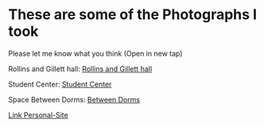 
# These are some of the Photographs I took
Please let me know what you think (Open in new tap)

Rollins and Gillett hall:
[Rollins and Gillett hall](https://mail.google.com/mail/u/0?ui=2&ik=704a3a243f&attid=0.1&permmsgid=msg-a:r-9169294550105932458&th=17ca4a4b1ab7c826&view=fimg&fur=ip&sz=s0-l75-ft&attbid=ANGjdJ-FrefSxABCVZbZiDcw7DLt8jd_qY7bjO76PXSGU6k_BrPuS3lh72UF9BB3spVP4wzLYuzx347Kut3xgAfCkJhnM4kV9dnDhkckJzi3ltjN3U842FELJ802AyY&disp=emb&realattid=ii_kv1etar00)

Student Center:
[Student Center](https://mail.google.com/mail/u/0?ui=2&ik=704a3a243f&attid=0.7&permmsgid=msg-a:r-5370911072836437773&th=17ca4a90bcbcaa64&view=fimg&fur=ip&sz=s0-l75-ft&attbid=ANGjdJ9ktpkfHMNLCsx5mheNF-Ax23kYWHkDFnNuXcpZzG7nBnJDJw2noZJJpVWV37ej0_k2-53uJrRsuu-_t_TCpULlXY2cgPeuU6f5JBwx7jaB3yx5CsdV1oIrV7k&disp=emb&realattid=ii_kv1fjmas6)


Space Between Dorms:
[Between Dorms](https://mail.google.com/mail/u/0?ui=2&ik=704a3a243f&attid=0.6&permmsgid=msg-a:r-5370911072836437773&th=17ca4a90bcbcaa64&view=fimg&fur=ip&sz=s0-l75-ft&attbid=ANGjdJ8OOCjAezUmhotiz7PBbOaAGxF9WofBs7pW6Gc9IfcwHKKCPW_9hwaR5QCSHD1hR6L_rzrKuB_S8Su0CCE7RRRDsNRHxZOLt-yd0EtQext7RisWlREUm_aDVJU&disp=emb&realattid=ii_kv1fjgwr5)


[Link Personal-Site](README.md)
